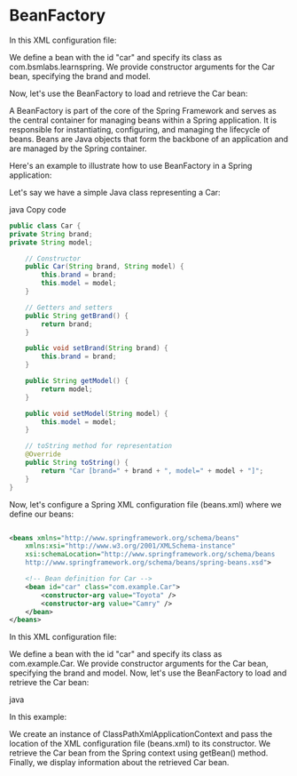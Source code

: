 # BeanFactory

In this XML configuration file:

We define a bean with the id "car" and specify its class as com.bsmlabs.learnspring.
We provide constructor arguments for the Car bean, specifying the brand and model.

Now, let's use the BeanFactory to load and retrieve the Car bean:


A BeanFactory is part of the core of the Spring Framework and serves as the central container for managing beans within a Spring application. It is responsible for instantiating, configuring, and managing the lifecycle of beans. Beans are Java objects that form the backbone of an application and are managed by the Spring container.

Here's an example to illustrate how to use BeanFactory in a Spring application:

Let's say we have a simple Java class representing a Car:

java
Copy code
```java
public class Car {
private String brand;
private String model;

    // Constructor
    public Car(String brand, String model) {
        this.brand = brand;
        this.model = model;
    }

    // Getters and setters
    public String getBrand() {
        return brand;
    }

    public void setBrand(String brand) {
        this.brand = brand;
    }

    public String getModel() {
        return model;
    }

    public void setModel(String model) {
        this.model = model;
    }

    // toString method for representation
    @Override
    public String toString() {
        return "Car [brand=" + brand + ", model=" + model + "]";
    }
}
```
Now, let's configure a Spring XML configuration file (beans.xml) where we define our beans:

```xml

<beans xmlns="http://www.springframework.org/schema/beans"
    xmlns:xsi="http://www.w3.org/2001/XMLSchema-instance"
    xsi:schemaLocation="http://www.springframework.org/schema/beans
    http://www.springframework.org/schema/beans/spring-beans.xsd">

    <!-- Bean definition for Car -->
    <bean id="car" class="com.example.Car">
        <constructor-arg value="Toyota" />
        <constructor-arg value="Camry" />
    </bean>
</beans>
```
In this XML configuration file:

We define a bean with the id "car" and specify its class as com.example.Car.
We provide constructor arguments for the Car bean, specifying the brand and model.
Now, let's use the BeanFactory to load and retrieve the Car bean:

java

In this example:

We create an instance of ClassPathXmlApplicationContext and pass the location of the XML configuration file (beans.xml) to its constructor.
We retrieve the Car bean from the Spring context using getBean() method.
Finally, we display information about the retrieved Car bean.